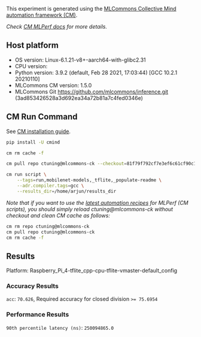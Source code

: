 This experiment is generated using the [MLCommons Collective Mind automation framework (CM)](https://github.com/mlcommons/ck).

*Check [CM MLPerf docs](https://github.com/mlcommons/ck/tree/master/docs/mlperf) for more details.*

## Host platform

* OS version: Linux-6.1.21-v8+-aarch64-with-glibc2.31
* CPU version: 
* Python version: 3.9.2 (default, Feb 28 2021, 17:03:44) 
[GCC 10.2.1 20210110]
* MLCommons CM version: 1.5.0
* MLCommons Git https://github.com/mlcommons/inference.git (3ad853426528a3d692ea34a72b81a7c4fed0346e)


## CM Run Command

See [CM installation guide](https://github.com/mlcommons/ck/blob/master/docs/installation.md).

```bash
pip install -U cmind

cm rm cache -f

cm pull repo ctuning@mlcommons-ck --checkout=81f79f792cf7e3ef6c61cf90c183b891f10435f9

cm run script \
	--tags=run,mobilenet-models,_tflite,_populate-readme \
	--adr.compiler.tags=gcc \
	--results_dir=/home/arjun/results_dir
```
*Note that if you want to use the [latest automation recipes](https://access.cknowledge.org/playground/?action=scripts) for MLPerf (CM scripts),
 you should simply reload ctuning@mlcommons-ck without checkout and clean CM cache as follows:*

```bash
cm rm repo ctuning@mlcommons-ck
cm pull repo ctuning@mlcommons-ck
cm rm cache -f

```

## Results

Platform: Raspberry_Pi_4-tflite_cpp-cpu-tflite-vmaster-default_config

### Accuracy Results 
`acc`: `70.626`, Required accuracy for closed division `>= 75.6954`

### Performance Results 
`90th percentile latency (ns)`: `250094865.0`
